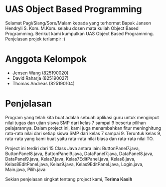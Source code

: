 # UAS Object Based Programming

Selamat Pagi/Siang/Sore/Malam kepada yang terhormat Bapak Janson Hendryli S. Kom. M.Kom. selaku dosen mata kuliah Object Based Programming. Berikut kami kumpulkan UAS Object Based Programming. Penjelasan projek terlampir :)

# Anggota Kelompok
- Jensen Wang (825190020)
- David Raharja (825190027)
- Thomas Andreas (825190104)

# Penjelasan
Program yang telah kita buat adalah sebuah aplikasi guru untuk menginput nilai tugas dan ujian siswa SMP dari kelas 7 sampai 9 beserta pilihan pelajarannya. Dalam project ini, kami juga menambahkan fitur meninghitung rata-rata nilai dari setiap siswa SMP dari kelas 7 sampai 9. Teruntuk kelas 9, rata-rata yang kami buat yaitu rata-rata nilai biasa dan rata-rata nilai TO.

Project ini terdiri dari 15 Class Java antara lain: ButtonPanel7.java, ButtonPanel8.java, ButtonPanel9.java, DataPanel7.java, DataPanel8.java, DataPanel9.java, Kelas7.java, Kelas7EditPanel.java, Kelas8.java, Kelas8EditPanel.java, Kelas9.java, Kelas9EditPanel.java, Login.java, Main.java, Pilih.java

Sekian penjelasan singkat tentang project kami,
**Terima Kasih**
